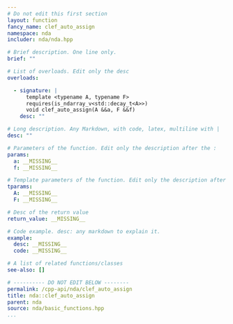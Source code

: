 ```yaml
---
# Do not edit this first section
layout: function
fancy_name: clef_auto_assign
namespace: nda
includer: nda/nda.hpp

# Brief description. One line only.
brief: ""

# List of overloads. Edit only the desc
overloads:

  - signature: |
      template <typename A, typename F>
      requires(is_ndarray_v<std::decay_t<A>>)
      void clef_auto_assign(A &&a, F &&f)
    desc: ""

# Long description. Any Markdown, with code, latex, multiline with |
desc: ""

# Parameters of the function. Edit only the description after the :
params:
  a: __MISSING__
  f: __MISSING__

# Template parameters of the function. Edit only the description after the :
tparams:
  A: __MISSING__
  F: __MISSING__

# Desc of the return value
return_value: __MISSING__

# Code example. desc: any markdown to explain it.
example:
  desc: __MISSING__
  code: __MISSING__

# A list of related functions/classes
see-also: []

# ---------- DO NOT EDIT BELOW --------
permalink: /cpp-api/nda/clef_auto_assign
title: nda::clef_auto_assign
parent: nda
source: nda/basic_functions.hpp
...
```


